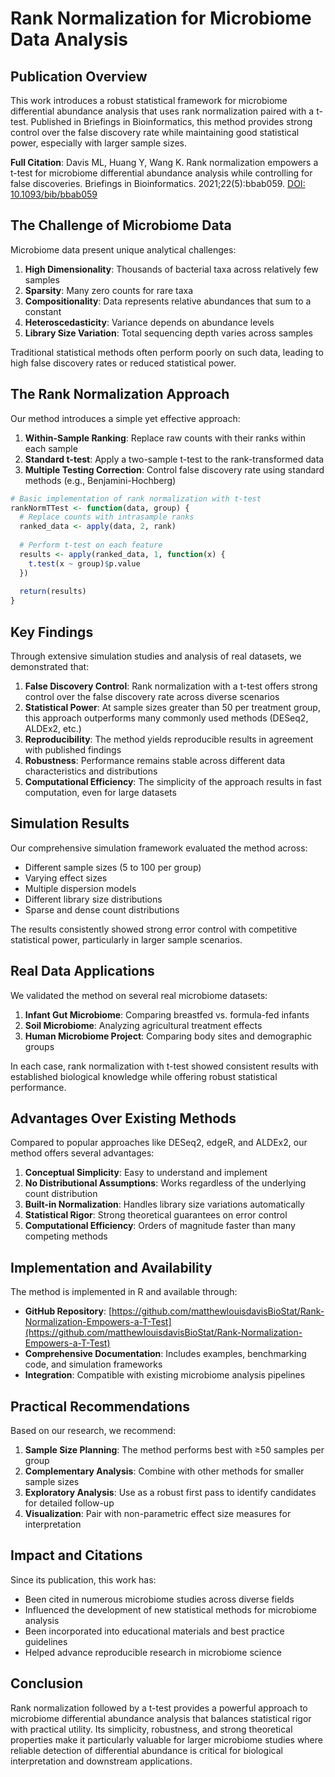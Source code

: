 # Rank Normalization for Microbiome Data Analysis

## Publication Overview

This work introduces a robust statistical framework for microbiome differential abundance analysis that uses rank normalization paired with a t-test. Published in Briefings in Bioinformatics, this method provides strong control over the false discovery rate while maintaining good statistical power, especially with larger sample sizes.

**Full Citation**: Davis ML, Huang Y, Wang K. Rank normalization empowers a t-test for microbiome differential abundance analysis while controlling for false discoveries. Briefings in Bioinformatics. 2021;22(5):bbab059. [DOI: 10.1093/bib/bbab059](https://doi.org/10.1093/bib/bbab059)

## The Challenge of Microbiome Data

Microbiome data present unique analytical challenges:

1. **High Dimensionality**: Thousands of bacterial taxa across relatively few samples
2. **Sparsity**: Many zero counts for rare taxa
3. **Compositionality**: Data represents relative abundances that sum to a constant
4. **Heteroscedasticity**: Variance depends on abundance levels
5. **Library Size Variation**: Total sequencing depth varies across samples

Traditional statistical methods often perform poorly on such data, leading to high false discovery rates or reduced statistical power.

## The Rank Normalization Approach

Our method introduces a simple yet effective approach:

1. **Within-Sample Ranking**: Replace raw counts with their ranks within each sample
2. **Standard t-test**: Apply a two-sample t-test to the rank-transformed data
3. **Multiple Testing Correction**: Control false discovery rate using standard methods (e.g., Benjamini-Hochberg)

```r
# Basic implementation of rank normalization with t-test
rankNormTTest <- function(data, group) {
  # Replace counts with intrasample ranks
  ranked_data <- apply(data, 2, rank)
  
  # Perform t-test on each feature
  results <- apply(ranked_data, 1, function(x) {
    t.test(x ~ group)$p.value
  })
  
  return(results)
}
```

## Key Findings

Through extensive simulation studies and analysis of real datasets, we demonstrated that:

1. **False Discovery Control**: Rank normalization with a t-test offers strong control over the false discovery rate across diverse scenarios
2. **Statistical Power**: At sample sizes greater than 50 per treatment group, this approach outperforms many commonly used methods (DESeq2, ALDEx2, etc.)
3. **Reproducibility**: The method yields reproducible results in agreement with published findings
4. **Robustness**: Performance remains stable across different data characteristics and distributions
5. **Computational Efficiency**: The simplicity of the approach results in fast computation, even for large datasets

## Simulation Results

Our comprehensive simulation framework evaluated the method across:

- Different sample sizes (5 to 100 per group)
- Varying effect sizes
- Multiple dispersion models
- Different library size distributions
- Sparse and dense count distributions

The results consistently showed strong error control with competitive statistical power, particularly in larger sample scenarios.

## Real Data Applications

We validated the method on several real microbiome datasets:

1. **Infant Gut Microbiome**: Comparing breastfed vs. formula-fed infants
2. **Soil Microbiome**: Analyzing agricultural treatment effects
3. **Human Microbiome Project**: Comparing body sites and demographic groups

In each case, rank normalization with t-test showed consistent results with established biological knowledge while offering robust statistical performance.

## Advantages Over Existing Methods

Compared to popular approaches like DESeq2, edgeR, and ALDEx2, our method offers several advantages:

1. **Conceptual Simplicity**: Easy to understand and implement
2. **No Distributional Assumptions**: Works regardless of the underlying count distribution
3. **Built-in Normalization**: Handles library size variations automatically
4. **Statistical Rigor**: Strong theoretical guarantees on error control
5. **Computational Efficiency**: Orders of magnitude faster than many competing methods

## Implementation and Availability

The method is implemented in R and available through:

- **GitHub Repository**: [https://github.com/matthewlouisdavisBioStat/Rank-Normalization-Empowers-a-T-Test](https://github.com/matthewlouisdavisBioStat/Rank-Normalization-Empowers-a-T-Test)
- **Comprehensive Documentation**: Includes examples, benchmarking code, and simulation frameworks
- **Integration**: Compatible with existing microbiome analysis pipelines

## Practical Recommendations

Based on our research, we recommend:

1. **Sample Size Planning**: The method performs best with ≥50 samples per group
2. **Complementary Analysis**: Combine with other methods for smaller sample sizes
3. **Exploratory Analysis**: Use as a robust first pass to identify candidates for detailed follow-up
4. **Visualization**: Pair with non-parametric effect size measures for interpretation

## Impact and Citations

Since its publication, this work has:

- Been cited in numerous microbiome studies across diverse fields
- Influenced the development of new statistical methods for microbiome analysis
- Been incorporated into educational materials and best practice guidelines
- Helped advance reproducible research in microbiome science

## Conclusion

Rank normalization followed by a t-test provides a powerful approach to microbiome differential abundance analysis that balances statistical rigor with practical utility. Its simplicity, robustness, and strong theoretical properties make it particularly valuable for larger microbiome studies where reliable detection of differential abundance is critical for biological interpretation and downstream applications.
